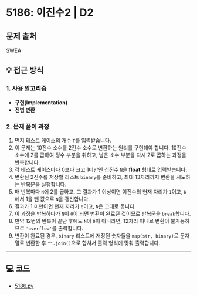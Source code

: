 # 5186: 이진수2 | D2

## 문제 출처
[SWEA](https://swexpertacademy.com/main/talk/solvingClub/problemView.do?solveclubId=AZgvQCv6GNXHBIT9&contestProbId=AWTtj7GqeAgDFAVT&probBoxId=AZgvQCv6GNbHBIT9&type=PROBLEM&problemBoxTitle=7%EC%9B%94&problemBoxCnt=19)

## 💡 접근 방식

### 1. 사용 알고리즘
* **구현(Implementation)**
* **진법 변환**

### 2. 문제 풀이 과정
1.  먼저 테스트 케이스의 개수 `T`를 입력받습니다.
2.  이 문제는 10진수 소수를 2진수 소수로 변환하는 원리를 구현해야 합니다. 10진수 소수에 2를 곱하여 정수 부분을 취하고, 남은 소수 부분을 다시 2로 곱하는 과정을 반복합니다.
3.  각 테스트 케이스마다 0보다 크고 1미만인 십진수 `N`을 **float** 형태로 입력받습니다.
4.  변환된 2진수를 저장할 리스트 `binary`를 준비하고, 최대 13자리까지 변환을 시도하는 반복문을 실행합니다.
5.  매 반복마다 `N`에 2를 곱하고, 그 결과가 1 이상이면 이진수의 현재 자리가 `1`이고, `N`에서 1을 뺀 값으로 `N`을 갱신합니다.
6.  결과가 1 미만이면 현재 자리가 `0`이고, `N`은 그대로 둡니다.
7.  이 과정을 반복하다가 `N`이 `0`이 되면 변환이 완료된 것이므로 반복문을 `break`합니다.
8.  만약 12번의 반복이 끝난 후에도 `N`이 `0`이 아니라면, 12자리 이내로 변환이 불가능하므로 `'overflow'`를 출력합니다.
9.  변환이 완료된 경우, `binary` 리스트에 저장된 숫자들을 `map(str, binary)`로 문자열로 변환한 후 `"".join()`으로 합쳐서 출력 형식에 맞춰 출력합니다.

---

## 💻 코드
* [5186.py](5186.py)